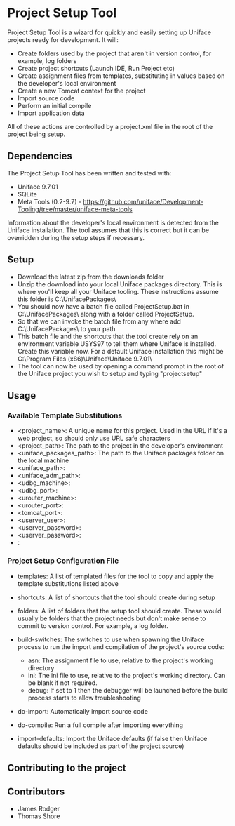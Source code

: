 # Project Setup Tool #

Project Setup Tool is a wizard for quickly and easily setting up Uniface projects ready for development. It will:

 * Create folders used by the project that aren't in version control, for example, log folders
 * Create project shortcuts (Launch IDE, Run Project etc)
 * Create assignment files from templates, substituting in values based on the developer's local environment
 * Create a new Tomcat context for the project
 * Import source code
 * Perform an initial compile
 * Import application data

All of these actions are controlled by a project.xml file in the root of the project being setup.

## Dependencies ##
The Project Setup Tool has been written and tested with:

 * Uniface 9.7.01
 * SQLite
 * Meta Tools (0.2-9.7)  - https://github.com/uniface/Development-Tooling/tree/master/uniface-meta-tools

Information about the developer's local environment is detected from the Uniface installation. The tool assumes that this is correct but it can be overridden during the setup steps if necessary.

## Setup ##

 * Download the latest zip from the downloads folder
 * Unzip the download into your local Uniface packages directory. This is where you'll keep all your Uniface tooling. These instructions assume this folder is C:\\UnifacePackages\\
 * You should now have a batch file called ProjectSetup.bat in C:\\UnifacePackages\\ along with a folder called ProjectSetup.
 * So that we can invoke the batch file from any where add C:\\UnifacePackages\\ to your path
 * This batch file and the shortcuts that the tool create rely on an environment variable USYS97 to tell them where Uniface is installed. Create this variable now. For a default Uniface installation this might be C:\\Program Files (x86)\\Uniface\\Uniface 9.7.01\\
 * The tool can now be used by opening a command prompt in the root of the Uniface project you wish to setup and typing "projectsetup"

## Usage ##

### Available Template Substitutions ###

 * <project_name>: A unique name for this project. Used in the URL if it's a web project, so should only use URL safe characters
 * <project_path>: The path to the project in the developer's environment
 * <uniface_packages_path>: The path to the Uniface packages folder on the local machine
 * <uniface_path>:
 * <uniface_adm_path>:
 * <udbg_machine>:
 * <udbg_port>:
 * <urouter_machine>:
 * <urouter_port>:
 * <tomcat_port>:
 * <userver_user>:
 * <userver_password>:
 * <userver_password>:
 * <browser>:

### Project Setup Configuration File ###

 * templates: A list of templated files for the tool to copy and apply the template substitutions listed above
 * shortcuts: A list of shortcuts that the tool should create during setup
 * folders: A list of folders that the setup tool should create. These would usually be folders that the project needs but don't make sense to commit to version control. For example, a log folder.
 * build-switches: The switches to use when spawning the Uniface process to run the import and compilation of the project's source code:
    * asn: The assignment file to use, relative to the project's working directory
    * ini: The ini file to use, relative to the project's working directory. Can be blank if not required.
    * debug: If set to 1 then the debugger will be launched before the build process starts to allow troubleshooting

 * do-import: Automatically import source code
 * do-compile: Run a full compile after importing everything
 * import-defaults: Import the Uniface defaults (if false then Uniface defaults should be included as part of the project source)

## Contributing to the project ##


## Contributors ##

 * James Rodger
 * Thomas Shore